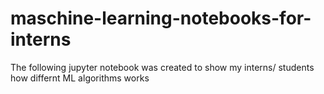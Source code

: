 # maschine-learning-notebooks-for-interns
The following jupyter notebook was created to show my interns/ students how differnt ML algorithms works
